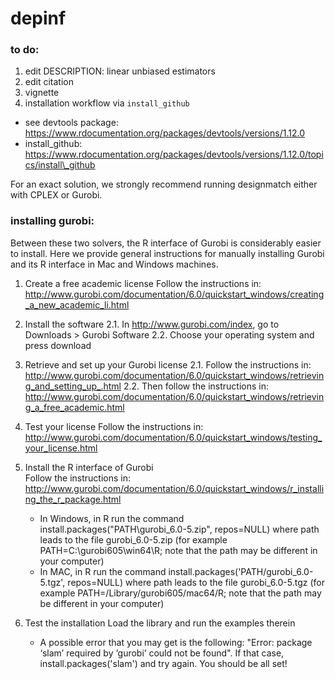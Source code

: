 # depinf


### to do: 

1. edit DESCRIPTION: linear unbiased estimators
2. edit citation
3. vignette
4. installation workflow via `install_github`
  * see devtools package: https://www.rdocumentation.org/packages/devtools/versions/1.12.0
  * install_github: https://www.rdocumentation.org/packages/devtools/versions/1.12.0/topics/install\_github


For an exact solution, we strongly recommend running designmatch either with CPLEX or Gurobi.  

### installing gurobi: 

Between these two solvers, the R interface of Gurobi is considerably easier to install.  Here we provide general instructions for manually installing Gurobi and its R interface in Mac and Windows machines.

1. Create a free academic license
	Follow the instructions in: http://www.gurobi.com/documentation/6.0/quickstart_windows/creating_a_new_academic_li.html

2. Install the software
	2.1. In http://www.gurobi.com/index, go to Downloads > Gurobi Software
	2.2. Choose your operating system and press download

3. Retrieve and set up your Gurobi license
	2.1. Follow the instructions in: http://www.gurobi.com/documentation/6.0/quickstart_windows/retrieving_and_setting_up_.html
	2.2. Then follow the instructions in: http://www.gurobi.com/documentation/6.0/quickstart_windows/retrieving_a_free_academic.html

4. Test your license
	Follow the instructions in: http://www.gurobi.com/documentation/6.0/quickstart_windows/testing_your_license.html

5. Install the R interface of Gurobi	
	Follow the instructions in: http://www.gurobi.com/documentation/6.0/quickstart_windows/r_installing_the_r_package.html
	* In Windows, in R run the command install.packages("PATH\\gurobi_6.0-5.zip", repos=NULL) where path leads to the file gurobi_6.0-5.zip (for example PATH=C:\\gurobi605\\win64\\R; note that the path may be different in your computer)
	* In MAC, in R run the command install.packages('PATH/gurobi_6.0-5.tgz', repos=NULL) where path leads to the file gurobi_6.0-5.tgz (for example PATH=/Library/gurobi605/mac64/R; note that the path may be different in your computer)
		
6. Test the installation 
	Load the library and run the examples therein
	* A possible error that you may get is the following: "Error: package ‘slam’ required by ‘gurobi’ could not be found". If that case, install.packages('slam') and try again.
	You should be all set!
